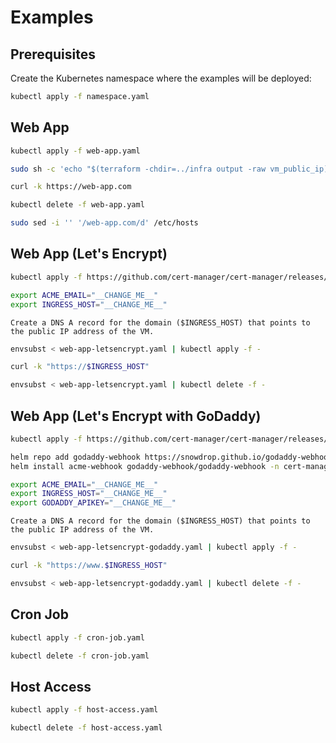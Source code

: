 # Examples

## Prerequisites

Create the Kubernetes namespace where the examples will be deployed:

```bash
kubectl apply -f namespace.yaml
```

## Web App

```bash
kubectl apply -f web-app.yaml
```

```bash
sudo sh -c 'echo "$(terraform -chdir=../infra output -raw vm_public_ip) web-app.com" >> /etc/hosts'
```

```bash
curl -k https://web-app.com
```

```bash
kubectl delete -f web-app.yaml
```

```bash
sudo sed -i '' '/web-app.com/d' /etc/hosts
```

## Web App (Let's Encrypt)

```bash
kubectl apply -f https://github.com/cert-manager/cert-manager/releases/download/v1.17.0/cert-manager.yaml
```

```bash
export ACME_EMAIL="__CHANGE_ME__"
export INGRESS_HOST="__CHANGE_ME__"
```

```text
Create a DNS A record for the domain ($INGRESS_HOST) that points to the public IP address of the VM.
```

```bash
envsubst < web-app-letsencrypt.yaml | kubectl apply -f -
```

```bash
curl -k "https://$INGRESS_HOST"
```

```bash
envsubst < web-app-letsencrypt.yaml | kubectl delete -f -
```

## Web App (Let's Encrypt with GoDaddy)

```bash
kubectl apply -f https://github.com/cert-manager/cert-manager/releases/download/v1.17.0/cert-manager.yaml
```

```bash
helm repo add godaddy-webhook https://snowdrop.github.io/godaddy-webhook
helm install acme-webhook godaddy-webhook/godaddy-webhook -n cert-manager --set groupName=acme.$INGRESS_HOST
```

```bash
export ACME_EMAIL="__CHANGE_ME__"
export INGRESS_HOST="__CHANGE_ME__"
export GODADDY_APIKEY="__CHANGE_ME__"
```

```text
Create a DNS A record for the domain ($INGRESS_HOST) that points to the public IP address of the VM.
```

```bash
envsubst < web-app-letsencrypt-godaddy.yaml | kubectl apply -f -
```

```bash
curl -k "https://www.$INGRESS_HOST"
```

```bash
envsubst < web-app-letsencrypt-godaddy.yaml | kubectl delete -f -
```

## Cron Job

```bash
kubectl apply -f cron-job.yaml
```

```bash
kubectl delete -f cron-job.yaml
```

## Host Access

```bash
kubectl apply -f host-access.yaml
```

```bash
kubectl delete -f host-access.yaml
```
